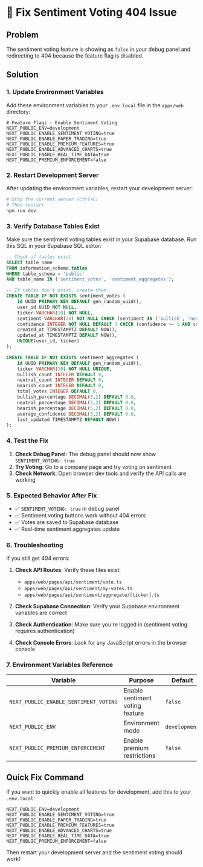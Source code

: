 # 🔧 Fix Sentiment Voting 404 Issue

## Problem
The sentiment voting feature is showing as `false` in your debug panel and redirecting to 404 because the feature flag is disabled.

## Solution

### 1. Update Environment Variables

Add these environment variables to your `.env.local` file in the `apps/web` directory:

```env
# Feature Flags - Enable Sentiment Voting
NEXT_PUBLIC_ENV=development
NEXT_PUBLIC_ENABLE_SENTIMENT_VOTING=true
NEXT_PUBLIC_ENABLE_PAPER_TRADING=true
NEXT_PUBLIC_ENABLE_PREMIUM_FEATURES=true
NEXT_PUBLIC_ENABLE_ADVANCED_CHARTS=true
NEXT_PUBLIC_ENABLE_REAL_TIME_DATA=true
NEXT_PUBLIC_PREMIUM_ENFORCEMENT=false
```

### 2. Restart Development Server

After updating the environment variables, restart your development server:

```bash
# Stop the current server (Ctrl+C)
# Then restart
npm run dev
```

### 3. Verify Database Tables Exist

Make sure the sentiment voting tables exist in your Supabase database. Run this SQL in your Supabase SQL editor:

```sql
-- Check if tables exist
SELECT table_name 
FROM information_schema.tables 
WHERE table_schema = 'public' 
AND table_name IN ('sentiment_votes', 'sentiment_aggregates');

-- If tables don't exist, create them:
CREATE TABLE IF NOT EXISTS sentiment_votes (
    id UUID PRIMARY KEY DEFAULT gen_random_uuid(),
    user_id UUID NOT NULL,
    ticker VARCHAR(10) NOT NULL,
    sentiment VARCHAR(20) NOT NULL CHECK (sentiment IN ('bullish', 'neutral', 'bearish')),
    confidence INTEGER NOT NULL DEFAULT 3 CHECK (confidence >= 1 AND confidence <= 5),
    created_at TIMESTAMPTZ DEFAULT NOW(),
    updated_at TIMESTAMPTZ DEFAULT NOW(),
    UNIQUE(user_id, ticker)
);

CREATE TABLE IF NOT EXISTS sentiment_aggregates (
    id UUID PRIMARY KEY DEFAULT gen_random_uuid(),
    ticker VARCHAR(10) NOT NULL UNIQUE,
    bullish_count INTEGER DEFAULT 0,
    neutral_count INTEGER DEFAULT 0,
    bearish_count INTEGER DEFAULT 0,
    total_votes INTEGER DEFAULT 0,
    bullish_percentage DECIMAL(5,2) DEFAULT 0.0,
    neutral_percentage DECIMAL(5,2) DEFAULT 0.0,
    bearish_percentage DECIMAL(5,2) DEFAULT 0.0,
    average_confidence DECIMAL(3,2) DEFAULT 0.0,
    last_updated TIMESTAMPTZ DEFAULT NOW()
);
```

### 4. Test the Fix

1. **Check Debug Panel**: The debug panel should now show `SENTIMENT_VOTING: true`
2. **Try Voting**: Go to a company page and try voting on sentiment
3. **Check Network**: Open browser dev tools and verify the API calls are working

### 5. Expected Behavior After Fix

- ✅ `SENTIMENT_VOTING: true` in debug panel
- ✅ Sentiment voting buttons work without 404 errors
- ✅ Votes are saved to Supabase database
- ✅ Real-time sentiment aggregates update

### 6. Troubleshooting

If you still get 404 errors:

1. **Check API Routes**: Verify these files exist:
   - `apps/web/pages/api/sentiment/vote.ts`
   - `apps/web/pages/api/sentiment/my-votes.ts`
   - `apps/web/pages/api/sentiment/aggregate/[ticker].ts`

2. **Check Supabase Connection**: Verify your Supabase environment variables are correct

3. **Check Authentication**: Make sure you're logged in (sentiment voting requires authentication)

4. **Check Console Errors**: Look for any JavaScript errors in the browser console

### 7. Environment Variables Reference

| Variable | Purpose | Default |
|----------|---------|---------|
| `NEXT_PUBLIC_ENABLE_SENTIMENT_VOTING` | Enable sentiment voting feature | `false` |
| `NEXT_PUBLIC_ENV` | Environment mode | `development` |
| `NEXT_PUBLIC_PREMIUM_ENFORCEMENT` | Enable premium restrictions | `false` |

## Quick Fix Command

If you want to quickly enable all features for development, add this to your `.env.local`:

```env
NEXT_PUBLIC_ENV=development
NEXT_PUBLIC_ENABLE_SENTIMENT_VOTING=true
NEXT_PUBLIC_ENABLE_PAPER_TRADING=true
NEXT_PUBLIC_ENABLE_PREMIUM_FEATURES=true
NEXT_PUBLIC_ENABLE_ADVANCED_CHARTS=true
NEXT_PUBLIC_ENABLE_REAL_TIME_DATA=true
NEXT_PUBLIC_PREMIUM_ENFORCEMENT=false
```

Then restart your development server and the sentiment voting should work! 
